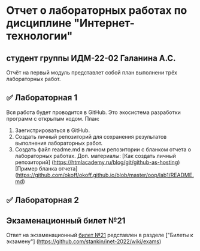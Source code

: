 
# Отчет о лабораторных работах по дисциплине "Интернет-технологии"
## студент группы ИДМ-22-02 Галанина А.С.

Отчёт на первый модуль представлет собой план выполнени трёх лабораторных работ.

## ✅ Лабораторная 1

Вся работа будет проводится в GitHub. Это экосистема разработки программ с открытым кодом.
План:
1. Заегистрироваться в GitHub.
2. Создать личный репозиторий для сохранения результатов выполнения лабораторных работ.
3. Создать файл readme.md в личном репозитории с бланком отчета о лабораторных работах.
Доп. материалы:
[Как создать личный репозиторий] (https://htmlacademy.ru/blog/git/github-as-hosting)
[Пример бланка отчета] (https://github.com/okoff/okoff.github.io/blob/master/oop/lab1/README.md)
## ✅ Лабораторная 2

## Экзаменационный билет №21
Ответ на экзаменационный [билет №21](https://github.com/stankin/inet-2022/wiki/exam21) редставлен в разделе ["Билеты к экзамену"] (https://github.com/stankin/inet-2022/wiki/exams)
